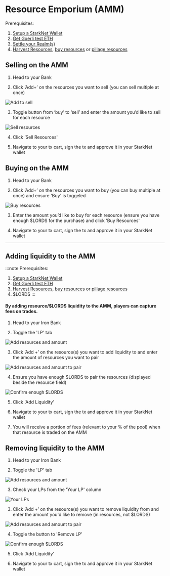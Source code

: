 # Resource Emporium (AMM)


Prerequisites: 
1. [Setup a StarkNet Wallet](./wallet.md)
2. [Get Goerli test ETH](./eth.md)
3. [Settle your Realm(s)](./settle.md)
4. [Harvest Resources](./manage.md), [buy resources](./amm.md) or [pillage resources](./raid.md)


## Selling on the AMM

1. Head to your Bank

2. Click ‘Add+’ on the resources you want to sell (you can sell multiple at once)

![Add to sell](static/img/alpha/bank-add.jpg)

3. Toggle button from ‘buy’ to ‘sell’ and enter the amount you’d like to sell for each resource

![Sell resources](static/img/alpha/sell-resources.jpg)

4. Click ‘Sell Resources'

5. Navigate to your tx cart, sign the tx and approve it in your StarkNet wallet


## Buying on the AMM

1. Head to your Bank

2. Click ‘Add+’ on the resources you want to buy (you can buy multiple at once) and ensure 'Buy' is toggeled

![Buy resources](static/img/alpha/buy-resources.jpg)

3. Enter the amount you’d like to buy for each resource (ensure you have enough $LORDS for the purchase) and click 'Buy Resources'

5. Navigate to your tx cart, sign the tx and approve it in your StarkNet wallet

---

## Adding liquidity to the AMM

:::note
Prerequisites: 
1. [Setup a StarkNet Wallet](./wallet.md)
2. [Get Goerli test ETH](eth.md)
3. [Harvest Resources](./manage.md), [buy resources](./amm.md) or [pillage resources](./raid.md)
4. $LORDS
:::

#### By adding resource/$LORDS liquidity to the AMM, players can capture fees on trades.

1. Head to your Iron Bank

2. Toggle the 'LP' tab

![Add resources and amount](static/img/alpha/lp-tab.jpg)

3. Click ‘Add +’ on the resource(s) you want to add liquidity to and enter the amount of resources you want to pair

![Add resources and amount to pair](static/img/alpha/lp-amounts.jpg)

4. Ensure you have enough $LORDS to pair the resources (displayed beside the resource field)

![Confirm enough $LORDS](static/img/alpha/lp-lord.jpg)

5. Click 'Add Liquidity'

6. Navigate to your tx cart, sign the tx and approve it in your StarkNet wallet

7. You will receive a portion of fees (relevant to your % of the pool) when that resource is traded on the AMM

## Removing liquidity to the AMM

1. Head to your Iron Bank

2. Toggle the 'LP' tab

![Add resources and amount](static/img/alpha/lp-tab.jpg)

3. Check your LPs from the 'Your LP' column

![Your LPs](static/img/alpha/your-lp.jpg)

3. Click ‘Add +’ on the resource(s) you want to remove liquidity from and enter the amount you'd like to remove (in resources, not $LORDS)

![Add resources and amount to pair](static/img/alpha/lp-amounts.jpg)

4. Toggle the button to 'Remove LP'

![Confirm enough $LORDS](static/img/alpha/remove-liquidity.jpg)

5. Click 'Add Liquidity'

6. Navigate to your tx cart, sign the tx and approve it in your StarkNet wallet